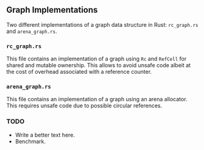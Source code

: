 ## Graph Implementations

Two different implementations of a graph data structure in Rust: `rc_graph.rs` and `arena_graph.rs`.

### `rc_graph.rs`
This file contains an implementation of a graph using `Rc` and `RefCell` for shared and mutable ownership. This allows to avoid unsafe code albeit at the cost of overhead associated with a reference counter.

### `arena_graph.rs`
This file contains an implementation of a graph using an arena allocator. This requires unsafe code due
to possible circular references.

### TODO
* Write a better text here.
* Benchmark.